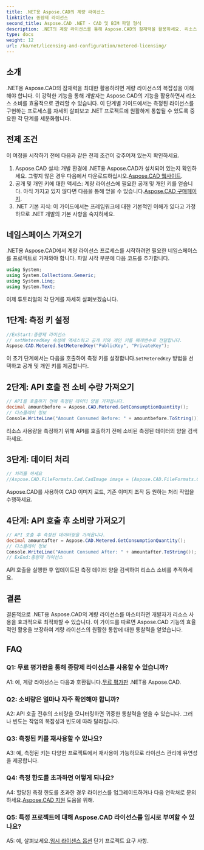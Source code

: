 ```yaml
---
title: .NET용 Aspose.CAD의 계량 라이선스
linktitle: 종량제 라이선스
second_title: Aspose.CAD .NET - CAD 및 BIM 파일 형식
description: .NET의 계량 라이선스를 통해 Aspose.CAD의 잠재력을 활용하세요. 리소스 사용량을 원활하게 최적화하세요. 단계별 가이드를 살펴보세요.
type: docs
weight: 12
url: /ko/net/licensing-and-configuration/metered-licensing/
---
```

## 소개

.NET용 Aspose.CAD의 잠재력을 최대한 활용하려면 계량 라이선스의 복잡성을 이해해야 합니다. 이 강력한 기능을 통해 개발자는 Aspose.CAD의 기능을 활용하면서 리소스 소비를 효율적으로 관리할 수 있습니다. 이 단계별 가이드에서는 측정된 라이선스를 구현하는 프로세스를 자세히 살펴보고 .NET 프로젝트에 원활하게 통합될 수 있도록 중요한 각 단계를 세분화합니다.

## 전제 조건

이 여정을 시작하기 전에 다음과 같은 전제 조건이 갖추어져 있는지 확인하세요.
1.  Aspose.CAD 설치: 개발 환경에 .NET용 Aspose.CAD가 설치되어 있는지 확인하세요. 그렇지 않은 경우 다음에서 다운로드하십시오.[Aspose.CAD 웹사이트](https://releases.aspose.com/cad/net/).
2.  공개 및 개인 키에 대한 액세스: 계량 라이선스에 필요한 공개 및 개인 키를 얻습니다. 아직 가지고 있지 않다면 다음을 통해 얻을 수 있습니다.[Aspose.CAD 구매페이지](https://purchase.aspose.com/buy).
3. .NET 기본 지식: 이 가이드에서는 프레임워크에 대한 기본적인 이해가 있다고 가정하므로 .NET 개발의 기본 사항을 숙지하세요.

## 네임스페이스 가져오기

.NET용 Aspose.CAD에서 계량 라이선스 프로세스를 시작하려면 필요한 네임스페이스를 프로젝트로 가져와야 합니다. 파일 시작 부분에 다음 코드를 추가합니다.
```csharp
using System;
using System.Collections.Generic;
using System.Linq;
using System.Text;
```

이제 튜토리얼의 각 단계를 자세히 살펴보겠습니다.

## 1단계: 측정 키 설정

```csharp
//ExStart:종량제 라이선스
// setMeteredKey 속성에 액세스하고 공개 키와 개인 키를 매개변수로 전달합니다.
Aspose.CAD.Metered.SetMeteredKey("PublicKey", "PrivateKey");
```

 이 초기 단계에서는 다음을 호출하여 측정 키를 설정합니다.`SetMeteredKey` 방법을 선택하고 공개 및 개인 키를 제공합니다.

## 2단계: API 호출 전 소비 수량 가져오기

```csharp
// API를 호출하기 전에 측정된 데이터 양을 가져옵니다.
decimal amountbefore = Aspose.CAD.Metered.GetConsumptionQuantity();
// 디스플레이 정보
Console.WriteLine("Amount Consumed Before: " + amountbefore.ToString());
```

리소스 사용량을 측정하기 위해 API를 호출하기 전에 소비된 측정된 데이터의 양을 검색하세요.

## 3단계: 데이터 처리

```csharp
// 처리를 하세요
//Aspose.CAD.FileFormats.Cad.CadImage image = (Aspose.CAD.FileFormats.Cad.CadImage)Aspose.CAD.Image.load("BlockRefDgn.dwg");
```

Aspose.CAD를 사용하여 CAD 이미지 로드, 기존 이미지 조작 등 원하는 처리 작업을 수행하세요.

## 4단계: API 호출 후 소비량 가져오기

```csharp
// API 호출 후 측정된 데이터량을 가져옵니다.
decimal amountafter = Aspose.CAD.Metered.GetConsumptionQuantity();
// 디스플레이 정보
Console.WriteLine("Amount Consumed After: " + amountafter.ToString());
// ExEnd:종량제 라이선스
```

API 호출을 실행한 후 업데이트된 측정 데이터 양을 검색하여 리소스 소비를 추적하세요.

## 결론

결론적으로 .NET용 Aspose.CAD의 계량 라이선스를 마스터하면 개발자가 리소스 사용을 효과적으로 최적화할 수 있습니다. 이 가이드를 따르면 Aspose.CAD 기능의 효율적인 활용을 보장하여 계량 라이선스의 원활한 통합에 대한 통찰력을 얻었습니다.

## FAQ

### Q1: 무료 평가판을 통해 종량제 라이선스를 사용할 수 있습니까?

 A1: 예, 계량 라이선스는 다음과 호환됩니다.[무료 평가판](https://releases.aspose.com/) .NET용 Aspose.CAD.

### Q2: 소비량은 얼마나 자주 확인해야 합니까?

A2: API 호출 전후의 소비량을 모니터링하면 귀중한 통찰력을 얻을 수 있습니다. 그러나 빈도는 작업의 복잡성과 빈도에 따라 달라집니다.

### Q3: 측정된 키를 재사용할 수 있나요?

A3: 예, 측정된 키는 다양한 프로젝트에서 재사용이 가능하므로 라이선스 관리에 유연성을 제공합니다.

### Q4: 측정 한도를 초과하면 어떻게 되나요?

 A4: 할당된 측정 한도를 초과한 경우 라이선스를 업그레이드하거나 다음 연락처로 문의하세요.[Aspose.CAD 지원](https://forum.aspose.com/c/cad/19) 도움을 위해.

### Q5: 특정 프로젝트에 대해 Aspose.CAD 라이선스를 임시로 부여할 수 있나요?

 A5: 예, 살펴보세요.[임시 라이센스 옵션](https://purchase.aspose.com/temporary-license/) 단기 프로젝트 요구 사항.